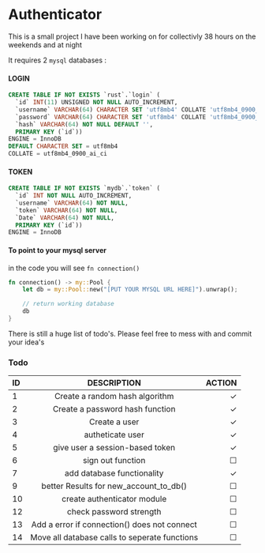 # Authenticator

This is a small project I have been working on for collectivly 38 hours on the weekends and at night

It requires 2 `mysql` databases :

#### LOGIN
```sql 
CREATE TABLE IF NOT EXISTS `rust`.`login` (
  `id` INT(11) UNSIGNED NOT NULL AUTO_INCREMENT,
  `username` VARCHAR(64) CHARACTER SET 'utf8mb4' COLLATE 'utf8mb4_0900_ai_ci' NOT NULL DEFAULT '',
  `password` VARCHAR(64) CHARACTER SET 'utf8mb4' COLLATE 'utf8mb4_0900_ai_ci' NOT NULL DEFAULT '',
  `hash` VARCHAR(64) NOT NULL DEFAULT '',
  PRIMARY KEY (`id`))
ENGINE = InnoDB
DEFAULT CHARACTER SET = utf8mb4
COLLATE = utf8mb4_0900_ai_ci
```

#### TOKEN
```sql 
CREATE TABLE IF NOT EXISTS `mydb`.`token` (
  `id` INT NOT NULL AUTO_INCREMENT,
  `username` VARCHAR(64) NOT NULL,
  `token` VARCHAR(64) NOT NULL,
  `Date` VARCHAR(64) NOT NULL,
  PRIMARY KEY (`id`))
ENGINE = InnoDB
```

#### To point to your mysql server
in the code you will see `fn connection()` 
```rust
fn connection() -> my::Pool {
    let db = my::Pool::new("[PUT YOUR MYSQL URL HERE]").unwrap();

    // return working database
    db
}

```

There is still a huge list of todo's. Please feel free to mess with and commit your idea's

### Todo
| ID         | DESCRIPTION                                        | ACTION |
| :----------| :-------------------------------------------------: |-----:|
| 1          | Create a random hash algorithm                     | ✓ |
| 2          | Create a password hash function                    | ✓ |
| 3          | Create a user                                      | ✓ |
| 4          | autheticate user                                   | ✓ |
| 5          | give user a session-based token                    | ✓ |
| 6          | sign out function                                  | ☐ |
| 7          | add database functionality                         | ✓ |
| 9          | better Results for new_account_to_db()             | ☐ |
| 10         | create authenticator module                        | ☐ |
| 12         | check password strength                            | ☐ |
| 13         | Add a error if connection() does not connect       | ☐ | 
| 14         | Move all database calls to seperate functions      | ☐ |